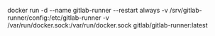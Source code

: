 docker run -d --name gitlab-runner --restart always   -v /srv/gitlab-runner/config:/etc/gitlab-runner  -v /var/run/docker.sock:/var/run/docker.sock  gitlab/gitlab-runner:latest